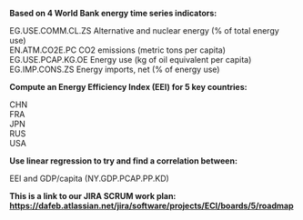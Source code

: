 <b> Based on 4 World Bank energy time series indicators: </b>

EG.USE.COMM.CL.ZS Alternative and nuclear energy (% of total energy use) <br> 
EN.ATM.CO2E.PC CO2 emissions (metric tons per capita) <br> 
EG.USE.PCAP.KG.OE Energy use (kg of oil equivalent per capita) <br>
EG.IMP.CONS.ZS Energy imports, net (% of energy use) <br> 

<b> Compute an Energy Efficiency Index (EEI) for 5 key countries: </b>

CHN <br> 
FRA <br> 
JPN <br> 
RUS <br> 
USA<br> 

<b> Use linear regression to try and find a correlation between: </b>

EEI and GDP/capita (NY.GDP.PCAP.PP.KD)



<b> This is a link to our JIRA SCRUM work plan: https://dafeb.atlassian.net/jira/software/projects/ECI/boards/5/roadmap <b>
        
        


